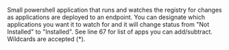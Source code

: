 Small powershell application that runs and watches the registry for changes as applications are deployed to an endpoint. You can designate which applications you want it to watch for and it will change status from "Not Installed" to "Installed". See line 67 for list of apps you can add/subtract. Wildcards are accepted (*).
